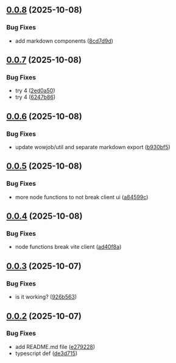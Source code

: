 ## [0.0.8](https://github.com/wowjob/wowjob-ui/compare/v0.0.7...v0.0.8) (2025-10-08)


### Bug Fixes

* add markdown components ([8cd7d9d](https://github.com/wowjob/wowjob-ui/commit/8cd7d9d125f8d2fe66397603170e15670dab5c2c))

## [0.0.7](https://github.com/wowjob/wowjob-ui/compare/v0.0.6...v0.0.7) (2025-10-08)


### Bug Fixes

* try 4 ([2ed0a50](https://github.com/wowjob/wowjob-ui/commit/2ed0a503c734fa5a00fa2f14ab352679f92bb412))
* try 4 ([6247b86](https://github.com/wowjob/wowjob-ui/commit/6247b86c37b2def0006a09aaba54d331e5333b91))

## [0.0.6](https://github.com/wowjob/wowjob-ui/compare/v0.0.5...v0.0.6) (2025-10-08)


### Bug Fixes

* update wowjob/util and separate markdown export ([b930bf5](https://github.com/wowjob/wowjob-ui/commit/b930bf55a79a091324ecc18a8bcdff42ef271e5d))

## [0.0.5](https://github.com/wowjob/wowjob-ui/compare/v0.0.4...v0.0.5) (2025-10-08)


### Bug Fixes

* more node functions to not break client ui ([a84599c](https://github.com/wowjob/wowjob-ui/commit/a84599c064375ba7cdd2a13f0aa49010d3db83ce))

## [0.0.4](https://github.com/wowjob/wowjob-ui/compare/v0.0.3...v0.0.4) (2025-10-08)


### Bug Fixes

* node functions break vite client ([ad40f8a](https://github.com/wowjob/wowjob-ui/commit/ad40f8a57e8d6dd6a0e92ea35ce15efcbfad31a7))

## [0.0.3](https://github.com/wowjob/wowjob-ui/compare/v0.0.2...v0.0.3) (2025-10-07)


### Bug Fixes

* is it working? ([926b563](https://github.com/wowjob/wowjob-ui/commit/926b56345b36d79c81fed28bc6423eda9f98c5e5))

## [0.0.2](https://github.com/wowjob/wowjob-ui/compare/v0.0.1...v0.0.2) (2025-10-07)


### Bug Fixes

* add README.md file ([e279228](https://github.com/wowjob/wowjob-ui/commit/e27922867aa52cb34f087bcb43d17f42a413a170))
* typescript def ([de3d715](https://github.com/wowjob/wowjob-ui/commit/de3d715c0aa9c1d4bd51b0236875272c6fb17a11))
